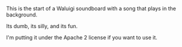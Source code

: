This is the start of a Waluigi soundboard with a song that plays in the background.

Its dumb, its silly, and its fun.

I'm putting it under the Apache 2 license if you want to use it.
